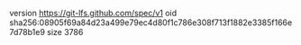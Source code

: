 version https://git-lfs.github.com/spec/v1
oid sha256:08905f69a84d23a499e79ec4d80f1c786e308f713f1882e3385f166e7d78b1e9
size 3786
